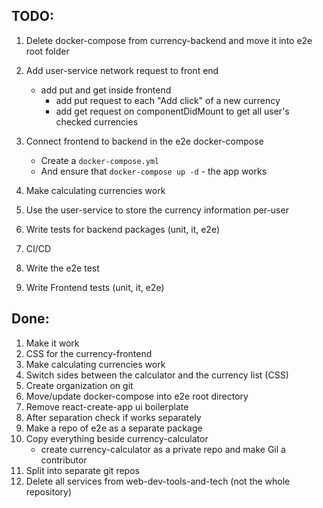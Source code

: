 ## TODO:
1. Delete docker-compose from currency-backend and move it into e2e root folder

1. Add user-service network request to front end
    * add put and get inside frontend
        * add put request to each "Add click" of a new currency
        * add get request on componentDidMount to get all user's checked currencies

1. Connect frontend to backend in the e2e docker-compose
   * Create a `docker-compose.yml`
   * And ensure that `docker-compose up -d` - the app works
1. Make calculating currencies work

1. Use the user-service to store the currency information per-user
1. Write tests for backend packages (unit, it, e2e)
1. CI/CD
1. Write the e2e test
1. Write Frontend tests (unit, it, e2e)

## Done:
1. Make it work
1. CSS for the currency-frontend
1. Make calculating currencies work
1. Switch sides between the calculator and the currency list (CSS)
1. Create organization on git 
1. Move/update docker-compose into e2e root directory
1. Remove react-create-app ui boilerplate
1. After separation check if works separately
1. Make a repo of e2e as a separate package
1. Copy everything beside currency-calculator
    * create currency-calculator as a private repo and make Gil a contributor
1. Split into separate git repos
1. Delete all services from web-dev-tools-and-tech (not the whole repository)
